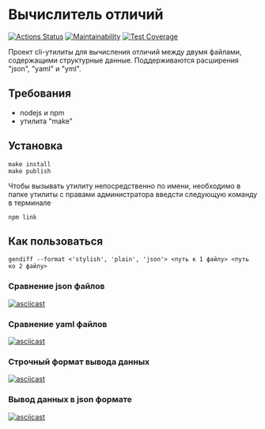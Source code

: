 # Вычислитель отличий
[![Actions Status](https://github.com/tarasovem/frontend-project-46/workflows/hexlet-check/badge.svg)](https://github.com/tarasovem/frontend-project-46/actions)
[![Maintainability](https://api.codeclimate.com/v1/badges/76f187fb9f4d9fd5bab8/maintainability)](https://codeclimate.com/github/tarasovem/frontend-project-46/maintainability)
[![Test Coverage](https://api.codeclimate.com/v1/badges/76f187fb9f4d9fd5bab8/test_coverage)](https://codeclimate.com/github/tarasovem/frontend-project-46/test_coverage)

Проект cli-утилиты для вычисления отличий между двумя файлами, содержащими структурные данные. Поддерживаются расширения "json", "yaml" и "yml".

## Требования
- nodejs и npm
- утилита "make"

## Установка
```shell
make install
make publish
```
Чтобы вызывать утилиту непосредственно по имени, необходимо в папке утилиты с правами администратора введсти следующую команду в терминале
```shell
npm link
```

## Как пользоваться
```shell
gendiff --format <'stylish', 'plain', 'json'> <путь к 1 файлу> <путь ко 2 файлу>
```

### Сравнение json файлов
[![asciicast](https://asciinema.org/a/m2GbQNG1u1XPZmygx7zPdW7P8.svg)](https://asciinema.org/a/m2GbQNG1u1XPZmygx7zPdW7P8)

### Сравнение yaml файлов
[![asciicast](https://asciinema.org/a/WNRN83yjhMW8joBL9Tkt5Snut.svg)](https://asciinema.org/a/WNRN83yjhMW8joBL9Tkt5Snut)

### Строчный формат вывода данных
[![asciicast](https://asciinema.org/a/MQf9IMPugimot1Jk29teOZeic.svg)](https://asciinema.org/a/MQf9IMPugimot1Jk29teOZeic)

### Вывод данных в json формате
[![asciicast](https://asciinema.org/a/v4etDUF3dHzG7h2NuUSiMNRGX.svg)](https://asciinema.org/a/v4etDUF3dHzG7h2NuUSiMNRGX)
